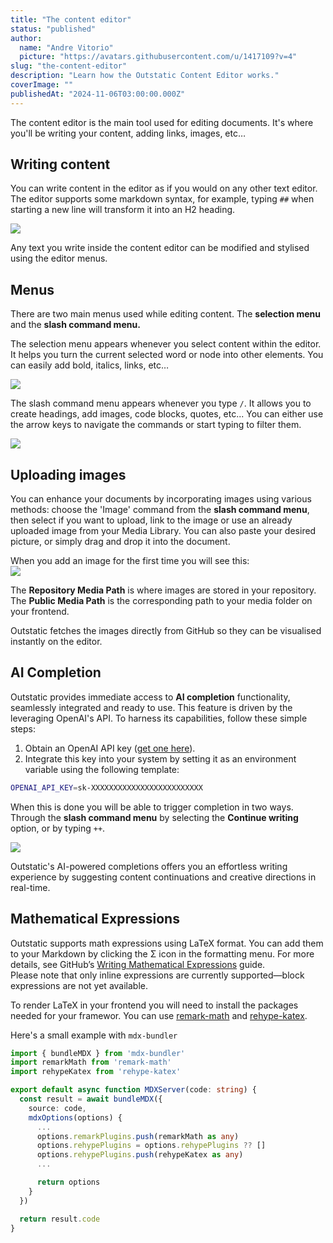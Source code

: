 ```yaml
---
title: "The content editor"
status: "published"
author:
  name: "Andre Vitorio"
  picture: "https://avatars.githubusercontent.com/u/1417109?v=4"
slug: "the-content-editor"
description: "Learn how the Outstatic Content Editor works."
coverImage: ""
publishedAt: "2024-11-06T03:00:00.000Z"
---
```


The content editor is the main tool used for editing documents. It's where you'll be writing your content, adding links, images, etc…

## Writing content

You can write content in the editor as if you would on any other text editor. The editor supports some markdown syntax, for example, typing `##` when starting a new line will transform it into an H2 heading.

![](/docs/images/markdown-example-c4MT.gif)

Any text you write inside the content editor can be modified and stylised using the editor menus.

## Menus

There are two main menus used while editing content. The **selection menu** and the **slash command menu.**

The selection menu appears whenever you select content within the editor. It helps you turn the current selected word or node into other elements. You can easily add bold, italics, links, etc…

![](/docs/images/selection-menu-2-Y2MD.gif)

The slash command menu appears whenever you type `/`. It allows you to create headings, add images, code blocks, quotes, etc... You can either use the arrow keys to navigate the commands or start typing to filter them.

![](/docs/images/slash-command-ex-U1MD.gif)

## Uploading images

You can enhance your documents by incorporating images using various methods: choose the 'Image' command from the **slash command menu**, then select if you want to upload, link to the image or use an already uploaded image from your Media Library. You can also paste your desired picture, or simply drag and drop it into the document.

When you add an image for the first time you will see this:\
![](/docs/images/cleanshot-2024-11-04-at-22.34.52-2x-QyOT.png)

The **Repository Media Path** is where images are stored in your repository. The **Public Media Path** is the corresponding path to your media folder on your frontend.

Outstatic fetches the images directly from GitHub so they can be visualised instantly on the editor.

## AI Completion

Outstatic provides immediate access to **AI completion** functionality, seamlessly integrated and ready to use. This feature is driven by the leveraging OpenAI's API. To harness its capabilities, follow these simple steps:

1. Obtain an OpenAI API key ([get one here](https://platform.openai.com/account/api-keys)).
2. Integrate this key into your system by setting it as an environment variable using the following template:

```bash
OPENAI_API_KEY=sk-XXXXXXXXXXXXXXXXXXXXXXXXX
```

When this is done you will be able to trigger completion in two ways. Through the **slash command menu** by selecting the **Continue writing** option, or by typing `++`.

![](/docs/images/ai-autocomplete-Q2Mj.gif)

Outstatic's AI-powered completions offers you an effortless writing experience by suggesting content continuations and creative directions in real-time.

## Mathematical Expressions

Outstatic supports math expressions using LaTeX format. You can add them to your Markdown by clicking the Σ icon in the formatting menu. For more details, see GitHub’s [Writing Mathematical Expressions](https://docs.github.com/en/get-started/writing-on-github/working-with-advanced-formatting/writing-mathematical-expressions) guide.\
Please note that only inline expressions are currently supported—block expressions are not yet available.

To render LaTeX in your frontend you will need to install the packages needed for your framewor. You can use [remark-math](https://www.npmjs.com/package/remark-math) and [rehype-katex](https://www.npmjs.com/package/rehype-katex).

Here's a small example with `mdx-bundler`

```typescript
import { bundleMDX } from 'mdx-bundler'
import remarkMath from 'remark-math'
import rehypeKatex from 'rehype-katex'

export default async function MDXServer(code: string) {
  const result = await bundleMDX({
    source: code,
    mdxOptions(options) {
      ...
      options.remarkPlugins.push(remarkMath as any)
      options.rehypePlugins = options.rehypePlugins ?? []
      options.rehypePlugins.push(rehypeKatex as any)
      ...

      return options
    }
  })

  return result.code
}
```